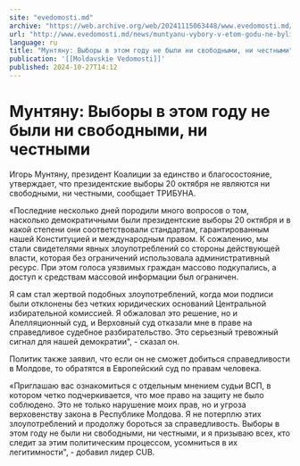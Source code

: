 ```yaml
---
site: "evedomosti.md"
archive: "https://web.archive.org/web/20241115063448/www.evedomosti.md/news/muntyanu-vybory-v-etom-godu-ne-byli-ni-svobodnymi-ni-chestny"
url: "http://www.evedomosti.md/news/muntyanu-vybory-v-etom-godu-ne-byli-ni-svobodnymi-ni-chestny"
language: ru
title: "Мунтяну: Выборы в этом году не были ни свободными, ни честными"
publication: '[[Moldavskie Vedomosti]]'
published: 2024-10-27T14:12
---
```


# Мунтяну: Выборы в этом году не были ни свободными, ни честными

Игорь Мунтяну, президент Коалиции за единство и благосостояние, утверждает, что президентские выборы 20 октября не являются ни свободными, ни честными, сообщает ТРИБУНА.

«Последние несколько дней породили много вопросов о том, насколько демократичными были президентские выборы 20 октября и в какой степени они соответствовали стандартам, гарантированным нашей Конституцией и международным правом. К сожалению, мы стали свидетелями явных злоупотреблений со стороны действующей власти, которая без ограничений использовала административный ресурс. При этом голоса уязвимых граждан массово подкупались, а доступ к средствам массовой информации был ограничен.

Я сам стал жертвой подобных злоупотреблений, когда мои подписи были отклонены без четких юридических оснований Центральной избирательной комиссией. Я обжаловал это решение, но и Апелляционный суд, и Верховный суд отказали мне в праве на справедливое судебное разбирательство. Это серьезный тревожный сигнал для нашей демократии", - сказал он.

Политик также заявил, что если он не сможет добиться справедливости в Молдове, то обратятся в Европейский суд по правам человека.

«Приглашаю вас ознакомиться с отдельным мнением судьи ВСП, в котором четко подчеркивается, что мое право на защиту не было соблюдено. Это не только нарушение моих прав, но и угроза верховенству закона в Республике Молдова. Я не потерплю этих злоупотреблений и продолжу бороться за справедливость. Выборы в этом году не были ни свободными, ни честными, и я призываю всех, кто следит за этим политическим процессом, усомниться в их легитимности", - добавил лидер CUB.